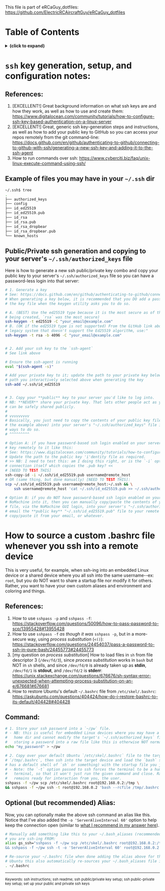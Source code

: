This file is part of eRCaGuy_dotfiles: https://github.com/ElectricRCAircraftGuy/eRCaGuy_dotfiles


# Table of Contents
<details>
<summary><b>(click to expand)</b></summary>
<!-- MarkdownTOC -->

1. [`ssh` key generation, setup, and configuration notes:](#ssh-key-generation-setup-and-configuration-notes)
    1. [References:](#references)
    1. [Example of files you may have in your `~/.ssh` dir](#example-of-files-you-may-have-in-your-~ssh-dir)
    1. [Public/Private ssh generation and copying to your server's `~/.ssh/authorized_keys` file](#publicprivate-ssh-generation-and-copying-to-your-servers-~sshauthorized_keys-file)
1. [How to source a custom .bashrc file whenever you ssh into a remote device](#how-to-source-a-custom-bashrc-file-whenever-you-ssh-into-a-remote-device)
    1. [References:](#references-1)
    1. [Command:](#command)
    1. [Optional \(but recommended\) Alias:](#optional-but-recommended-alias)

<!-- /MarkdownTOC -->
</details>


<a id="ssh-key-generation-setup-and-configuration-notes"></a>
# `ssh` key generation, setup, and configuration notes:

<a id="references"></a>
## References:
1. [EXCELLENT!] Great background information on what ssh keys are and how they work, as well as how to use and create them:
https://www.digitalocean.com/community/tutorials/how-to-configure-ssh-key-based-authentication-on-a-linux-server
1. [EXCELLENT!] Great, generic ssh key-generation steps and instructions, as well as how to add your public key to GitHub so you can access your repos remotely from the git command-line: 
https://docs.github.com/en/github/authenticating-to-github/connecting-to-github-with-ssh/generating-a-new-ssh-key-and-adding-it-to-the-ssh-agent
1. How to run commands over ssh: https://www.cyberciti.biz/faq/unix-linux-execute-command-using-ssh/

<a id="example-of-files-you-may-have-in-your-~ssh-dir"></a>
## Example of files you may have in your `~/.ssh` dir

```bash
~/.ssh$ tree
.
├── authorized_keys
├── config
├── id_ed25519
├── id_ed25519.pub
├── id_rsa
├── id_rsa.pub
├── id_rsa_dropbear
├── id_rsa_dropbear.pub
└── known_hosts
```

<a id="publicprivate-ssh-generation-and-copying-to-your-servers-~sshauthorized_keys-file"></a>
## Public/Private ssh generation and copying to your server's `~/.ssh/authorized_keys` file

Here is how to generate a new ssh public/private key combo and copy your public key to your server's `~/.ssh/authorized_keys` file so you can have a password-less login into that server:

```bash
# 1. Generate a key
# See: https://docs.github.com/en/github/authenticating-to-github/connecting-to-github-with-ssh/generating-a-new-ssh-key-and-adding-it-to-the-ssh-agent
# When generating a key below, it is recommended that you DO add a password to encrypt and protect 
# the key file when the keygen utility asks you to do so.

# A. (BEST) Use the ed25519 type because it is the most secure as of the year 2021 (prior to ed25519
# being created, `rsa` was the most secure)
ssh-keygen -t ed25519 -C "your_email@example.com"
# B. (OK if the ed25519 type is not supported) From the GitHub link above: "Note: If you are using a
# legacy system that doesn't support the Ed25519 algorithm, use:"
ssh-keygen -t rsa -b 4096 -C "your_email@example.com"


# 2. Add your ssh key to the `ssh-agent`
# See link above

# Ensure the ssh-agent is running
eval "$(ssh-agent -s)"

# Add your private key to it; update the path to your private key below, as required, based on what
# path you interactively selected above when generating the key
ssh-add ~/.ssh/id_ed25519


# 3. Copy your **public** key to your server you'd like to log into. 
# NB: **NEVER** share your private key. That lets other people act as you. Your public key, however,
# can be safely shared publicly.
#
# vvvvvvvvv
# Basically, you just need to copy the contents of your public key file ("~/.ssh/id_ed25519.pub" in
# the example above) into your server's "~/.ssh/authorized_keys" file is all. Below are a couple
# ways to do so.
# ^^^^^^^^^

# Option A: if you have password-based ssh login enabled on your server, you can copy your public
# key remotely to it like this:
# See: https://www.digitalocean.com/community/tutorials/how-to-configure-ssh-key-based-authentication-on-a-linux-server
# Update the path to the public key 'i'dentity file as required. 
# >> NB: I need to test this: am I doing this right, or is the `-i` option for specifying the ssh 
# connection itself which copies the .pub key? <<
# [NEED TO TEST THIS]
ssh-copy-id -i ~/.ssh/id_ed25519.pub username@remote_host
# OR (same thing, but done manually) [NEED TO TEST THIS]:
scp ~/.ssh/id_ed25519.pub username@remote_host:~/.ssh && \
    ssh username@remote_host 'cat ~/.ssh/id_ed25519.pub >> ~/.ssh/authorized_keys'

# Option B: if you do NOT have password-based ssh login enabled on your server, but you can
# NoMachine into it, then you can manually copy/paste the contents of your "~/.ssh/id_ed25519.pub"
# file, via the NoMachine GUI login, into your server's "~/.ssh/authorized_keys" file. You can also
# email the **public key** "~/.ssh/id_ed25519.pub" file to your remote server and graphically
# copy/paste it from your email, or whatever. 
```


<a id="how-to-source-a-custom-bashrc-file-whenever-you-ssh-into-a-remote-device"></a>
# How to source a custom .bashrc file whenever you ssh into a remote device

This is very useful, for example, when ssh-ing into an embedded Linux device or a shared device where you all ssh into the same username--ex: `root`, but you do NOT want to share a startup file nor modify it for others. Rather, you want to have your own custom aliases and environment and coloring and things. 

<a id="references-1"></a>
## References:
1. How to use `sshpass -p` and `sshpass -f`: https://stackoverflow.com/questions/50096/how-to-pass-password-to-scp/13955428#13955428
1. How to use `sshpass -f` _as though it was_ `sshpass -p`, but in a more-secure way, using _process substitution_ (`<()`): https://stackoverflow.com/questions/24454037/pass-a-password-to-ssh-in-pure-bash/24455773#24455773
1. [my question on _process substitution_] How to load files in `sh` from file descriptor 3 (`/dev/fd/3`), since _process substitution_ works in `bash` but NOT in `sh` shells, and since `/dev/fd/0` is already taken up as **stdin**, `/dev/fd/1` is **stdout**, and `/dev/fd/2` is **stderr**: https://unix.stackexchange.com/questions/676676/sh-syntax-error-unexpected-when-attempting-process-substitution-on-an-e/676681#676681
1. How to restore Ubuntu's default `~/.bashrc` file from `/etc/skel/.bashrc`: https://askubuntu.com/questions/404424/how-do-i-restore-bashrc-to-its-default/404428#404428

<a id="command"></a>
## Command:
```bash
# 1. Store your ssh password into a `~/pw` file.
# - NB: this is useful for embedded Linux devices where you may have a read-only filesystem in the
#   home dir and cannot modify the target's `~/.ssh/authorized_keys` file as described above. But,
#   storing a password into a raw file like this is otherwise NOT normally recommended.
echo "my_password" > ~/pw

# 2. Copy over your default Ubuntu `/etc/skel/.bashrc` file to the target device at 
# `/tmp/.bashrc`, then ssh into the target device and load the `bash` shell (in case it otherwise
# has a default shell of `sh` or something) with the startup file you just copied over.
# - Note: the `-t` option passed to ssh forces the terminal to be a human-interactive "tty" style
#   terminal, so that it won't just run the given command and close. Rather, it stays open and
#   remains ready for interaction from you, the user.
sshpass -f ~/pw scp /etc/skel/.bashrc root@192.168.0.2:/tmp \
&& sshpass -f ~/pw ssh -t root@192.168.0.2 'bash --rcfile /tmp/.bashrc'
```

<a id="optional-but-recommended-alias"></a>
## Optional (but recommended) Alias:
Now, you can optionally make the above ssh command an alias like this. Notice that I've also added the `-o 'ServerAliveInterval 60'` option to help keep the connection open (similar to [what I recommend in my answer here](https://askubuntu.com/a/942820/327339)).
```bash
# Manually add something like this to your ~/.bash_aliases (recommended) or ~/.bashrc file on the PC
# you are ssh-ing FROM:
alias gs_ssh="sshpass -f ~/pw scp /etc/skel/.bashrc root@192.168.0.2:/tmp \
&& sshpass -f ~/pw ssh -t -o 'ServerAliveInterval 60' root@192.168.0.2 'bash --rcfile /tmp/.bashrc'"

# Re-source your ~/.bashrc file when done adding the alias above for the first time. Note that if on
# Ubuntu this also automatically re-sources your ~/.bash_aliases file if you have one!
. ~/.bashrc
```


---

<sub>Keywords: ssh instructions; ssh readme; ssh public/private key setup; ssh public-private key setup; set up your public and private ssh keys</sub>
